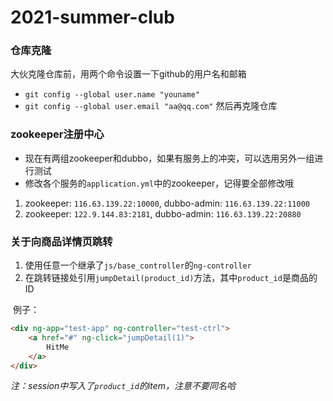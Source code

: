 # 2021-summer-club

### 仓库克隆
大伙克隆仓库前，用两个命令设置一下github的用户名和邮箱
- `git config --global user.name "youname"`
- `git config --global user.email "aa@qq.com"`
然后再克隆仓库
### zookeeper注册中心
- 现在有两组zookeeper和dubbo，如果有服务上的冲突，可以选用另外一组进行测试
- 修改各个服务的`application.yml`中的zookeeper，记得要全部修改哦
1. zookeeper: `116.63.139.22:10000`, dubbo-admin: `116.63.139.22:11000`
2. zookeeper: `122.9.144.83:2181`, dubbo-admin: `116.63.139.22:20880`

### 关于向商品详情页跳转

1. 使用任意一个继承了`js/base_controller`的`ng-controller`
2. 在跳转链接处引用`jumpDetail(product_id)`方法，其中`product_id`是商品的ID

​    例子：

```html
<div ng-app="test-app" ng-controller="test-ctrl">
    <a href="#" ng-click="jumpDetail(1)">
        HitMe
    </a>
</div>
```

*注：session中写入了`product_id`的item，注意不要同名哈*

